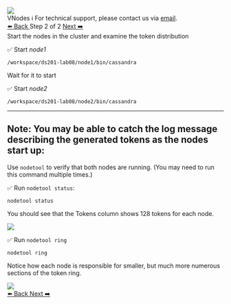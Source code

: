 <!-- TOP -->
<div class="top">
  <img class="scenario-academy-logo" src="https://datastax-academy.github.io/katapod-shared-assets/images/ds-academy-2023.svg" />
  <div class="scenario-title-section">
    <span class="scenario-title">VNodes</span>
    <span class="scenario-subtitle">ℹ️ For technical support, please contact us via <a href="mailto:academy@datastax.com">email</a>.</span>
  </div>
</div>

<!-- NAVIGATION -->
<div id="navigation-top" class="navigation-top">
 <a href='command:katapod.loadPage?[{"step":"step1"}]'
   class="btn btn-dark navigation-bottom-left">⬅️ Back
 </a>
<span class="step-count"> Step 2 of 2</span>
   <a href='command:katapod.loadPage?[{"step":"finish"}]' 
    class="btn btn-dark navigation-top-right">Next ➡️
  </a>
</div>

<!-- CONTENT -->

<div class="step-title">Start the nodes in the cluster and examine the token distribution</div>


✅ Start *node1*
```
/workspace/ds201-lab08/node1/bin/cassandra
```
Wait for it to start

✅ Start *node2*
```
/workspace/ds201-lab08/node2/bin/cassandra
```
---
**Note:** You may be able to catch the log message describing the generated tokens as the nodes start up:
---


Use `nodetool` to verify that both nodes are running. (You may need to run this command multiple times.)

✅ Run `nodetool status`:
```
nodetool status
```
You should see that the Tokens column shows 128 tokens for each node.

<img src="https://katapod-file-store.s3.us-west-1.amazonaws.com/ds201/lab08-image02
.png" />

✅ Run `nodetool ring`  
```
nodetool ring
```
Notice how each node is responsible for smaller, but much more numerous sections of the token ring.

<img src="https://katapod-file-store.s3.us-west-1.amazonaws.com/ds201/lab08-image03.png" />

<!-- NAVIGATION -->
<div id="navigation-bottom" class="navigation-bottom">
  <a href='command:katapod.loadPage?[{"step":"step1"}]'
   class="btn btn-dark navigation-bottom-left">⬅️ Back
 </a>
    <a href='command:katapod.loadPage?[{"step":"finish"}]' 
    class="btn btn-dark navigation-top-right">Next ➡️
  </a>
</div>
